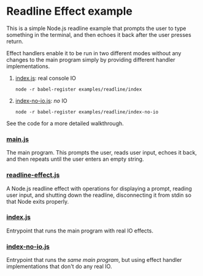 # Readline Effect example

This is a simple Node.js readline example that prompts the user to type something in the terminal, and then echoes it back after the user presses return.

Effect handlers enable it to be run in two different modes without any changes to the main program simply by providing different handler implementations.

1. [index.js](index.js): real console IO

    ```
    node -r babel-register examples/readline/index
    ```

2. [index-no-io.js](index-no-io.js): _no_ IO

    ```
    node -r babel-register examples/readline/index-no-io
    ```

See the code for a more detailed walkthrough.

### [main.js](main.js)

The main program. This prompts the user, reads user input, echoes it back, and then repeats until the user enters an empty string.

### [readline-effect.js](readline-effect.js)

A Node.js readline effect with operations for displaying a prompt, reading user input, and shutting down the readline, disconnecting it from stdin so that Node exits properly.

### [index.js](index.js)

Entrypoint that runs the main program with real IO effects.

### [index-no-io.js](index-no-io.js)

Entrypoint that runs the _same main program_, but using effect handler implementations that don't do any real IO.
